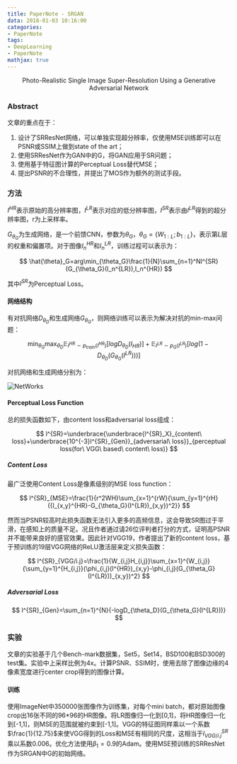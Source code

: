 ```yaml
---
title: PaperNote - SRGAN
data: 2018-01-03 10:16:00
categories:
- PaperNote
tags:
- DeepLearning
- PaperNote
mathjax: true
---
```




<center>Photo-Realistic Single Image Super-Resolution Using a Generative Adversarial Network</center>



<!-- more -->



### Abstract

文章的重点在于：

1. 设计了SRResNet网络，可以单独实现超分辨率，仅使用MSE训练即可以在PSNR或SSIM上做到state of the art；
2. 使用SRResNet作为GAN中的G，将GAN应用于SR问题；
3. 使用基于特征图计算的Perceptual Loss替代MSE；
4. 提出PSNR的不合理性，并提出了MOS作为额外的测试手段。

### 方法

$I^{HR}$表示原始的高分辨率图，$I^{LR}$表示对应的低分辨率图，$I^{SR}$表示由$I^{LR}$得到的超分辨率图，r为上采样率。

$G_{\theta_{G}}$为生成网络，是一个前馈CNN，参数为$\theta_{G}$，$\theta_G=\{W_{1:L};b_{1:L}\}$，表示第$L$层的权重和偏置项。对于图像$I_n^{HR}$和$I_n^{LR}$，训练过程可以表示为：

$$
\hat{\theta}_G=arg\min_{\theta_G}\frac{1}{N}\sum_{n=1}^Nl^{SR}(G_{\theta_G}(I_n^{LR}),I_n^{HR})
$$

其中$l^{SR}$为Perceptual Loss。

#### 网络结构

有对抗网络$D_{\theta_D}$和生成网络$G_{\theta_{G}}$，则网络训练可以表示为解决对抗的min-max问题：

$$
\min_{\theta_G}\max_{\theta_D}\mathbb{E}_{I^{HR}\sim{p_{train}(I^{HR})}}[logD_{\theta_D}(I_{HR})]+\mathbb{E}_{I^{LR}\sim{p_G(I^{LR})}}[log(1-D_{\theta_D}(G_{\theta_G}(I^{LR})))]
$$

对抗网络和生成网络分别为：

![NetWorks](https://github.com/mengyangniu/images/blob/master/SRGAN-Figure4.png?raw=true)

#### Perceptual Loss Function

总的损失函数如下，由content loss和adversarial loss组成：

$$
l^{SR}=\underbrace{\underbrace{l^{SR}_X}_{content\ loss}+\underbrace{10^{-3}l^{SR}_{Gen}}_{adversarial\ loss}}_{perceptual loss(for\ VGG\ based\ content\ loss)}
$$

##### Content Loss

最广泛使用Content Loss是像素级别的MSE loss function：

$$
l^{SR}_{MSE}=\frac{1}{r^2WH}\sum_{x=1}^{rW}{\sum_{y=1}^{rH}({I_{x,y}^{HR}-G_{\theta_G}(I^{LR})_{x,y})^2}}
$$

然而当PSNR较高时此损失函数无法引入更多的高频信息，这会导致SR图过于平滑，在感知上的质量不足。况且作者通过请26位评判者打分的方式，证明高PSNR并不能带来良好的感官效果。因此针对VGG19，作者提出了新的content loss，基于预训练的19层VGG网络的ReLU激活层来定义损失函数：

$$
l^{SR}_{VGG/i.j}=\frac{1}{W_{i,j}H_{i,j}}\sum_{x=1}^{W_{i,j}}{\sum_{y=1}^{H_{i,j}}(\phi_{i,j}(I^{HR})_{x,y}-\phi_{i,j}(G_{\theta_G}(I^{LR}))_{x,y})^2}
$$

##### Adversarial Loss

$$
l^{SR}_{Gen}=\sum_{n=1}^{N}{-logD_{\theta_D}(G_{\theta_G}(I^{LR}))}
$$

### 实验

文章的实验基于几个Bench-mark数据集，Set5，Set14，BSD100和BSD300的test集。实验中上采样比例为4x。计算PSNR、SSIM时，使用去除了图像边缘的4像素宽度进行center crop得到的图像计算。

#### 训练

使用ImageNet中350000张图像作为训练集，对每个mini batch，都对原始图像crop出16张不同的96\*96的HR图像。将LR图像归一化到[0,1]，将HR图像归一化到[-1,1]，则MSE的范围就被约束到[-1,1]。VGG的特征图同样乘以一个系数$\frac{1}{12.75}$来使VGG得到的Loss和MSE有相同的尺度，这相当于$l^{SR}_{VGG/i.j}$乘以系数0.006。优化方法使用$\beta_1=0.9$的Adam。使用MSE预训练的SRResNet作为SRGAN中G的初始网络。